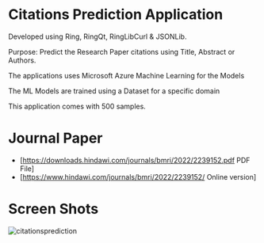 Citations Prediction Application
================================

Developed using Ring, RingQt, RingLibCurl & JSONLib.

Purpose: Predict the Research Paper citations using Title, Abstract or Authors.

The applications uses Microsoft Azure Machine Learning for the Models

The ML Models are trained using a Dataset for a specific domain 

This application comes with 500 samples.

# Journal Paper

* [https://downloads.hindawi.com/journals/bmri/2022/2239152.pdf PDF File]
* [https://www.hindawi.com/journals/bmri/2022/2239152/ Online version]


# Screen Shots

![citationsprediction](https://raw.githubusercontent.com/ring-lang/ring/master/applications/citationsprediction/images/predictionapp1.png)
